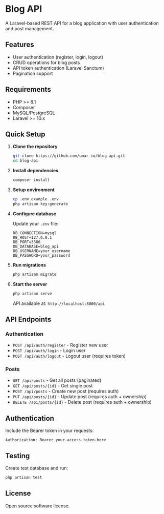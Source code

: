 # Blog API

A Laravel-based REST API for a blog application with user authentication and post management.

## Features

-   User authentication (register, login, logout)
-   CRUD operations for blog posts
-   API token authentication (Laravel Sanctum)
-   Pagination support

## Requirements

-   PHP >= 8.1
-   Composer
-   MySQL/PostgreSQL
-   Laravel >= 10.x

## Quick Setup

1. **Clone the repository**

    ```bash
    git clone https://github.com/umar-io/blog-api.git
    cd blog-api
    ```

2. **Install dependencies**

    ```bash
    composer install
    ```

3. **Setup environment**

    ```bash
    cp .env.example .env
    php artisan key:generate
    ```

4. **Configure database**

    Update your `.env` file:

    ```env
    DB_CONNECTION=mysql
    DB_HOST=127.0.0.1
    DB_PORT=3306
    DB_DATABASE=blog_api
    DB_USERNAME=your_username
    DB_PASSWORD=your_password
    ```

5. **Run migrations**

    ```bash
    php artisan migrate
    ```

6. **Start the server**

    ```bash
    php artisan serve
    ```

    API available at: `http://localhost:8000/api`

## API Endpoints

### Authentication

-   `POST /api/auth/register` - Register new user
-   `POST /api/auth/login` - Login user
-   `POST /api/auth/logout` - Logout user (requires token)

### Posts

-   `GET /api/posts` - Get all posts (paginated)
-   `GET /api/posts/{id}` - Get single post
-   `POST /api/posts` - Create new post (requires auth)
-   `PUT /api/posts/{id}` - Update post (requires auth + ownership)
-   `DELETE /api/posts/{id}` - Delete post (requires auth + ownership)

## Authentication

Include the Bearer token in your requests:

```
Authorization: Bearer your-access-token-here
```

## Testing

Create test database and run:

```bash
php artisan test
```

## License

Open source software license.

